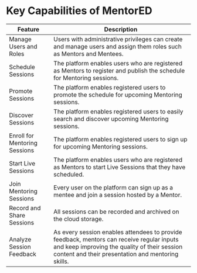 # Key Capabilities of MentorED

| Feature | Description |
| ----------- | ----------- |
|Manage Users and Roles | Users with administrative privileges can create and manage users and assign them roles such as Mentors and Mentees.  |
| Schedule Sessions | The platform enables users who are registered as Mentors to register and publish the schedule for Mentoring sessions. |
| Promote Sessions | The platform enables registered users to promote the schedule for upcoming Mentoring sessions.|
| Discover Sessions| The platform enables registered users to easily search and discover upcoming Mentoring sessions.|
| Enroll for Mentoring Sessions|The platform enables registered users to sign up for upcoming Mentoring sessions.|
| Start Live Sessions|The platform enables users who are registered as Mentors to start Live Sessions that they have scheduled.|
| Join Mentoring Sessions|Every user on the platform can sign up as a mentee and join a session hosted by a Mentor.|
| Record and Share Sessions|All sessions can be recorded and archived on the cloud storage.|
| Analyze Session Feedback|As every session enables attendees to provide feedback, mentors can receive regular inputs and keep improving the quality of their session content and their presentation and mentoring skills.|



